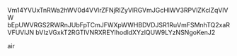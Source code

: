 Vm14YVUxTnRWa2hWV0d4VVlrZFNjRlZyVlRGVmJGcHlWV3RPVlZKclZqVlVW
bEpUWVRGS2RWRnJUbFpTCmJFWXpWWHBDVDJSR1RuVmFSMnhTQ2xaRVFUVlJN
bVIzVGxkT2RGTlVNRXREYlhodldXYzlQUW9LYzNSNgoKenJ2

air